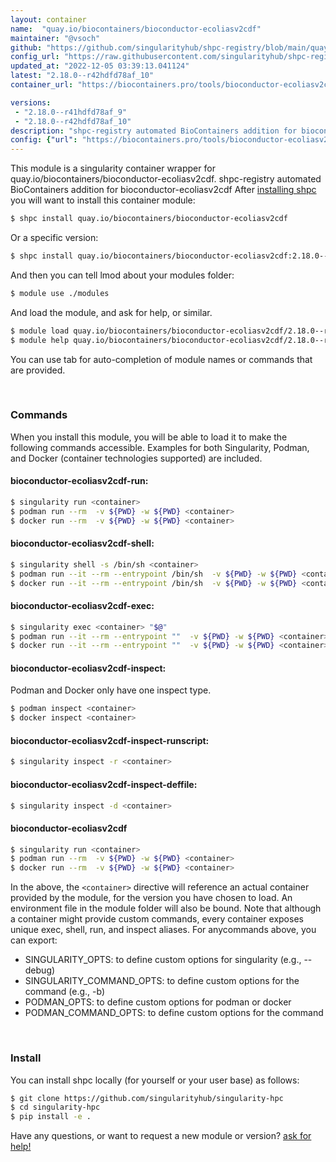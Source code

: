 ```yaml
---
layout: container
name:  "quay.io/biocontainers/bioconductor-ecoliasv2cdf"
maintainer: "@vsoch"
github: "https://github.com/singularityhub/shpc-registry/blob/main/quay.io/biocontainers/bioconductor-ecoliasv2cdf/container.yaml"
config_url: "https://raw.githubusercontent.com/singularityhub/shpc-registry/main/quay.io/biocontainers/bioconductor-ecoliasv2cdf/container.yaml"
updated_at: "2022-12-05 03:39:13.041124"
latest: "2.18.0--r42hdfd78af_10"
container_url: "https://biocontainers.pro/tools/bioconductor-ecoliasv2cdf"

versions:
 - "2.18.0--r41hdfd78af_9"
 - "2.18.0--r42hdfd78af_10"
description: "shpc-registry automated BioContainers addition for bioconductor-ecoliasv2cdf"
config: {"url": "https://biocontainers.pro/tools/bioconductor-ecoliasv2cdf", "maintainer": "@vsoch", "description": "shpc-registry automated BioContainers addition for bioconductor-ecoliasv2cdf", "latest": {"2.18.0--r42hdfd78af_10": "sha256:e6d7c0a5485b69dff50f0d497afdf3727e057682b88749fb5f00a5bee1f6c736"}, "tags": {"2.18.0--r41hdfd78af_9": "sha256:d1d0d7be1e4044727b064fc23d0f7cd1d2ef549a1128c49da2462f091849e60e", "2.18.0--r42hdfd78af_10": "sha256:e6d7c0a5485b69dff50f0d497afdf3727e057682b88749fb5f00a5bee1f6c736"}, "docker": "quay.io/biocontainers/bioconductor-ecoliasv2cdf"}
---
```


This module is a singularity container wrapper for quay.io/biocontainers/bioconductor-ecoliasv2cdf.
shpc-registry automated BioContainers addition for bioconductor-ecoliasv2cdf
After [installing shpc](#install) you will want to install this container module:


```bash
$ shpc install quay.io/biocontainers/bioconductor-ecoliasv2cdf
```

Or a specific version:

```bash
$ shpc install quay.io/biocontainers/bioconductor-ecoliasv2cdf:2.18.0--r42hdfd78af_10
```

And then you can tell lmod about your modules folder:

```bash
$ module use ./modules
```

And load the module, and ask for help, or similar.

```bash
$ module load quay.io/biocontainers/bioconductor-ecoliasv2cdf/2.18.0--r42hdfd78af_10
$ module help quay.io/biocontainers/bioconductor-ecoliasv2cdf/2.18.0--r42hdfd78af_10
```

You can use tab for auto-completion of module names or commands that are provided.

<br>

### Commands

When you install this module, you will be able to load it to make the following commands accessible.
Examples for both Singularity, Podman, and Docker (container technologies supported) are included.

#### bioconductor-ecoliasv2cdf-run:

```bash
$ singularity run <container>
$ podman run --rm  -v ${PWD} -w ${PWD} <container>
$ docker run --rm  -v ${PWD} -w ${PWD} <container>
```

#### bioconductor-ecoliasv2cdf-shell:

```bash
$ singularity shell -s /bin/sh <container>
$ podman run --it --rm --entrypoint /bin/sh  -v ${PWD} -w ${PWD} <container>
$ docker run --it --rm --entrypoint /bin/sh  -v ${PWD} -w ${PWD} <container>
```

#### bioconductor-ecoliasv2cdf-exec:

```bash
$ singularity exec <container> "$@"
$ podman run --it --rm --entrypoint ""  -v ${PWD} -w ${PWD} <container> "$@"
$ docker run --it --rm --entrypoint ""  -v ${PWD} -w ${PWD} <container> "$@"
```

#### bioconductor-ecoliasv2cdf-inspect:

Podman and Docker only have one inspect type.

```bash
$ podman inspect <container>
$ docker inspect <container>
```

#### bioconductor-ecoliasv2cdf-inspect-runscript:

```bash
$ singularity inspect -r <container>
```

#### bioconductor-ecoliasv2cdf-inspect-deffile:

```bash
$ singularity inspect -d <container>
```



#### bioconductor-ecoliasv2cdf

```bash
$ singularity run <container>
$ podman run --rm  -v ${PWD} -w ${PWD} <container>
$ docker run --rm  -v ${PWD} -w ${PWD} <container>
```


In the above, the `<container>` directive will reference an actual container provided
by the module, for the version you have chosen to load. An environment file in the
module folder will also be bound. Note that although a container
might provide custom commands, every container exposes unique exec, shell, run, and
inspect aliases. For anycommands above, you can export:

 - SINGULARITY_OPTS: to define custom options for singularity (e.g., --debug)
 - SINGULARITY_COMMAND_OPTS: to define custom options for the command (e.g., -b)
 - PODMAN_OPTS: to define custom options for podman or docker
 - PODMAN_COMMAND_OPTS: to define custom options for the command

<br>

### Install

You can install shpc locally (for yourself or your user base) as follows:

```bash
$ git clone https://github.com/singularityhub/singularity-hpc
$ cd singularity-hpc
$ pip install -e .
```

Have any questions, or want to request a new module or version? [ask for help!](https://github.com/singularityhub/singularity-hpc/issues)
